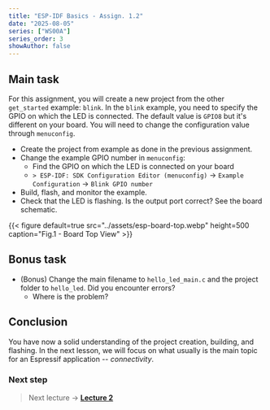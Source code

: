 ```yaml
---
title: "ESP-IDF Basics - Assign. 1.2"
date: "2025-08-05"
series: ["WS00A"]
series_order: 3
showAuthor: false
---
```


## Main task

For this assignment, you will create a new project from the other `get_started` example: `blink`.
In the `blink` example, you need to specify the GPIO on which the LED is connected. The default value is `GPIO8` but it's different on your board. You will need to change the configuration value through `menuconfig`.

* Create the project from example as done in the previous assignment.
* Change the example GPIO number in `menuconfig`:
   * Find the GPIO on which the LED is connected on your board
   * `> ESP-IDF: SDK Configuration Editor (menuconfig)` &rarr; `Example Configuration` &rarr; `Blink GPIO number`
* Build, flash, and monitor the example.
* Check that the LED is flashing. Is the output port correct? See the board schematic.

<!-- ![Board top view](../assets/esp-board-top.webp) -->
{{< figure
default=true
src="../assets/esp-board-top.webp"
height=500
caption="Fig.1 - Board Top View"
    >}}

## Bonus task

* (Bonus) Change the main filename to `hello_led_main.c` and the project folder to `hello_led`. Did you encounter errors?
   * Where is the problem?

## Conclusion

You have now a solid understanding of the project creation, building, and flashing.
In the next lesson, we will focus on what usually is the main topic for an Espressif application -- *connectivity*.

### Next step

> Next lecture &rarr; __[Lecture 2](lecture-2/)__
